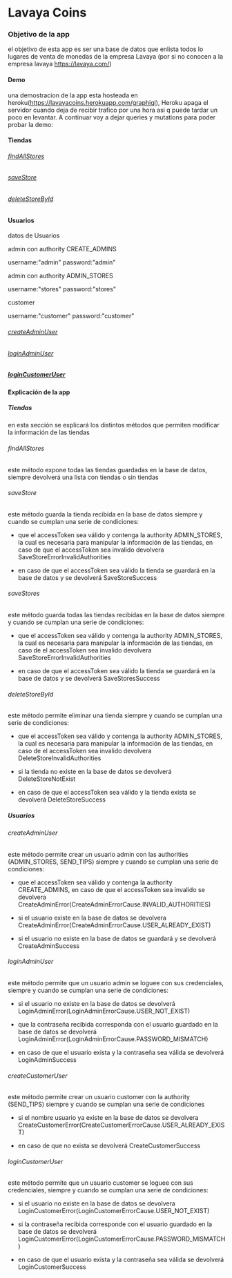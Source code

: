 Lavaya Coins
==============================


### Objetivo de la app
el objetivo de esta app es ser una base de datos que enlista todos lo lugares de venta de monedas de la empresa
Lavaya (por si no conocen a la empresa lavaya https://lavaya.com/)


#### Demo
una demostracion de la app esta hosteada en heroku(https://lavayacoins.herokuapp.com/graphiql),
Heroku apaga el servidor cuando deja de recibir trafico por una hora asi q puede tardar un poco en levantar.
A continuar voy a dejar queries y mutations para poder probar la demo:

#### Tiendas

###### [findAllStores](https://lavayacoins.herokuapp.com/graphiql?query=%7B%0A%20%20findAllStores%20%7B%0A%20%20%20%20id%0A%20%20%20%20coordinates%20%7B%0A%20%20%20%20%20%20latitude%0A%20%20%20%20%20%20longitude%0A%20%20%20%20%7D%0A%20%20%7D%0A%7D%0A)

###### [saveStore](https://lavayacoins.herokuapp.com/graphiql?query=mutation%7B%0A%20%20saveStore(input%3A%7B%0A%20%20%20%20accessToken%3A%22eyJ0eXAiOiJKV1QiLCJhbGciOiJIUzUxMiJ9.eyJzdWIiOiJzdG9yZXMiLCJleHAiOjE2MTg1NDMwNTUsImF1dGhvcml0aWVzIjpbIkFETUlOX1NUT1JFUyJdfQ.HI7vq9Kce5MS1szPHO2cua7kumJKSfn802EQ0AAwcSvvok-bX_BfbiOL-4C7zjITveLDbmMShrN89NwHqCL5NQ%22%0A%20%20%20%20store%3A%7B%0A%20%20%20%20%20%20name%3A%22Ciudad%20De%20La%20paz%20151%22%2C%0A%20%20%20%20%20%20coordinatesInput%3A%7B%0A%20%20%20%20%20%20%20%20latitude%3A-34.5811182%2C%0A%20%20%20%20%20%20%20%20longitude%3A-58.4287506%0A%20%20%20%20%20%20%7D%0A%20%20%20%20%7D%0A%20%20%7D)%7B%0A%20%20%20%20...%20on%20SaveStoreSuccess%7B%0A%20%20%20%20%20%20store%7B%0A%20%20%20%20%20%20%20%20name%0A%20%20%20%20%20%20%20%20coordinates%7B%0A%20%20%20%20%20%20%20%20%20%20latitude%0A%20%20%20%20%20%20%20%20%20%20longitude%0A%20%20%20%20%20%20%20%20%7D%0A%20%20%20%20%20%20%7D%0A%20%20%20%20%7D%0A%20%20%7D%0A%7D%0A%0A)

###### [deleteStoreById](https://lavayacoins.herokuapp.com/graphiql?query=mutation%7B%0A%20%20deleteStoreById(input%3A%7B%0A%20%20%20%20id%3A%22402880fc775e60ba01775e64531e0000%22%2C%0A%20%20%20%20accessToken%3A%22eyJ0eXAiOiJKV1QiLCJhbGciOiJIUzUxMiJ9.eyJzdWIiOiJzdG9yZXMiLCJleHAiOjE2MTg1NDQyNDEsImF1dGhvcml0aWVzIjpbIkFETUlOX1NUT1JFUyJdfQ.i1vzZqHmAvVbIEKypPyRxN5WCBPPjk2nKhpc8yHiLOIn--lu43_ZiL6icRl22TbnvysiMnQP3Bn0hjjOqNnqyQ%22%0A%20%20%7D)%20%7B%0A%20%20%20...%20on%20DeleteStoreSuccess%7B%0A%20%20%20%20store%7B%0A%20%20%20%20%20%20id%0A%20%20%20%20%7D%0A%20%20%7D%0A%20%20%7D%0A%7D%0A)

#### Usuarios

datos de Usuarios 

admin con authority CREATE_ADMINS

username:"admin"
password:"admin"

admin con authority ADMIN_STORES

username:"stores"
password:"stores"

customer

username:"customer"
password:"customer"

###### [createAdminUser]()

###### [loginAdminUser](https://lavayacoins.herokuapp.com/graphiql?query=mutation%7B%0A%20%20loginAdminUser(input%3A%7B%0A%20%20%20%20username%3A%22stores%22%0A%20%20%20%20password%3A%22stores%22%0A%20%20%7D)%7B%0A%20%20%20%20...%20on%20LoginAdminSuccess%7B%0A%20%20%20%20%20%20user%7B%0A%20%20%20%20%20%20%20%20username%0A%20%20%20%20%20%20%20%20password%0A%20%20%20%20%20%20%20%20authorities%0A%20%20%20%20%20%20%7D%0A%20%20%20%20%20%20credentials%7B%0A%20%20%20%20%20%20%20%20accessToken%0A%20%20%20%20%20%20%7D%0A%20%20%20%20%7D%0A%20%20%7D%0A%7D%0A)

##### [loginCustomerUser](https://lavayacoins.herokuapp.com/graphiql?query=mutation%7B%0A%20%20loginCustomerUser(input%3A%7B%0A%20%20%20%20username%3A%22customer%22%0A%20%20%20%20password%3A%22customer%22%0A%20%20%7D)%7B%0A%20%20%20%20...%20on%20LoginCustomerSuccess%7B%0A%20%20%20%20%20%20user%7B%0A%20%20%20%20%20%20%20%20username%0A%20%20%20%20%20%20%20%20password%0A%20%20%20%20%20%20%7D%0A%20%20%20%20%20%20credentials%7B%0A%20%20%20%20%20%20%20%20accessToken%0A%20%20%20%20%20%20%7D%0A%20%20%20%20%7D%0A%20%20%7D%0A%7D%0A)

#### Explicación de la app

##### Tiendas
en esta sección se explicará los distintos métodos que permiten modificar la información de las tiendas

###### findAllStores
este método expone todas las tiendas guardadas en la base de datos, siempre devolverá una lista con tiendas o sin tiendas

###### saveStore
este método guarda la tienda recibida en la base de datos siempre y cuando se cumplan una serie de condiciones:

- que el accessToken sea válido y contenga la authority ADMIN_STORES, la cual es necesaria para manipular la información de las tiendas,
en caso de que el accessToken sea invalido devolvera SaveStoreErrorInvalidAuthorities

- en caso de que el accessToken sea válido la tienda se guardará en la base de datos y se devolverá SaveStoreSuccess

###### saveStores
este método guarda todas las tiendas recibidas en la base de datos siempre y cuando se cumplan una serie de condiciones:

- que el accessToken sea válido y contenga la authority ADMIN_STORES, la cual es necesaria para manipular la información de las tiendas,
 en caso de el accessToken sea invalido devolvera SaveStoreErrorInvalidAuthorities

- en caso de que el accessToken sea válido la tienda se guardará en la base de datos y se devolverá SaveStoresSuccess

###### deleteStoreById
este método permite eliminar una tienda siempre y cuando  se cumplan una serie de condiciones:

- que el accessToken sea válido y contenga la authority ADMIN_STORES, la cual es necesaria para manipular la información de las tiendas,
en caso de el accessToken sea invalido devolvera DeleteStoreInvalidAuthorities

- si la tienda no existe en la base de datos se devolverá DeleteStoreNotExist

- en caso de que el accessToken sea válido y la tienda exista se devolverá DeleteStoreSuccess

##### Usuarios

###### createAdminUser
este método permite crear un usuario admin con las authorities (ADMIN_STORES, SEND_TIPS) siempre y
cuando se cumplan una serie de condiciones:

- que el accessToken sea válido y contenga la authority CREATE_ADMINS, en caso de que el accessToken sea invalido se
devolvera CreateAdminError(CreateAdminErrorCause.INVALID_AUTHORITIES)

- si el usuario existe en la base de datos se devolvera CreateAdminError(CreateAdminErrorCause.USER_ALREADY_EXIST)

- si el usuario no existe en la base de datos se guardará y se devolverá CreateAdminSuccess

###### loginAdminUser
este método permite que un usuario admin se loguee con sus credenciales, siempre y cuando se cumplan una serie
de condiciones:

- si el usuario no existe en la base de datos se devolverá LoginAdminError(LoginAdminErrorCause.USER_NOT_EXIST)

- que la contraseña recibida corresponda con el usuario guardado en la base de datos se devolverá
LoginAdminError(LoginAdminErrorCause.PASSWORD_MISMATCH)

- en caso de que el usuario exista y la contraseña sea válida se devolverá LoginAdminSuccess

###### createCustomerUser
este método permite crear un usuario customer con la authority (SEND_TIPS) siempre y cuando se cumplan una serie de
condiciones

- si el nombre usuario ya existe en la base de datos se devolvera CreateCustomerError(CreateCustomerErrorCause.USER_ALREADY_EXIST)

- en caso de que no exista se devolverá CreateCustomerSuccess

###### loginCustomerUser
este método permite que un usuario customer se loguee con sus credenciales, siempre y cuando se cumplan una serie
de condiciones:

- si el usuario no existe en la base de datos se devolvera LoginCustomerError(LoginCustomerErrorCause.USER_NOT_EXIST)

- si la contraseña recibida corresponde con el usuario guardado en la base de datos se devolverá
LoginCustomerError(LoginCustomerErrorCause.PASSWORD_MISMATCH)

- en caso de que el usuario exista y la contraseña sea válida se devolverá LoginCustomerSuccess